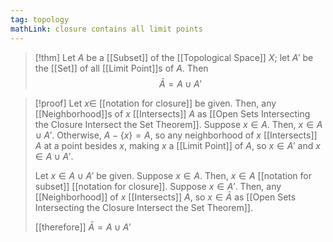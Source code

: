 ```yaml
---
tag: topology
mathLink: closure contains all limit points
---
```

> [!thm]
> Let $A$ be a [[Subset]] of the [[Topological Space]] $X$; let $A'$ be the [[Set]] of all [[Limit Point]]s of $A$. Then
> $$\bar{A} = A\cup A'$$

> [!proof]
> Let $x\in$ [[notation for closure]] be given. Then, any [[Neighborhood]]s of $x$ [[Intersects]] $A$ as [[Open Sets Intersecting the Closure Intersect the Set Theorem]]. Suppose $x\in A$. Then, $x\in A\cup A'$. Otherwise, $A - \{x\} = A$, so any neighborhood of $x$ [[Intersects]] $A$ at a point besides $x$, making $x$ a [[Limit Point]] of $A$, so $x\in A'$ and $x\in A\cup A'$.
> 
> Let $x\in A\cup A'$ be given. Suppose $x\in A$. Then, $x\in A$ [[notation for subset]] [[notation for closure]]. Suppose $x\in A'$. Then, any [[Neighborhood]] of $x$ [[Intersects]] $A$, so $x\in\bar{A}$ as [[Open Sets Intersecting the Closure Intersect the Set Theorem]].
> 
> [[therefore]] $\bar{A} = A\cup A'$


